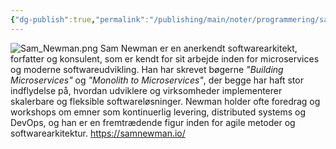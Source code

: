 ```yaml
---
{"dg-publish":true,"permalink":"/publishing/main/noter/programmering/sam-newman/","created":"2024-10-24T09:23:52.832+02:00"}
---
```



![Sam_Newman.png](/img/user/Resource/98_Images/Sam_Newman.png)
Sam Newman er en anerkendt softwarearkitekt, forfatter og konsulent, som er kendt for sit arbejde inden for microservices og moderne softwareudvikling. Han har skrevet bøgerne _"Building Microservices"_ og _"Monolith to Microservices"_, der begge har haft stor indflydelse på, hvordan udviklere og virksomheder implementerer skalerbare og fleksible softwareløsninger. Newman holder ofte foredrag og workshops om emner som kontinuerlig levering, distributed systems og DevOps, og han er en fremtrædende figur inden for agile metoder og softwarearkitektur.
https://samnewman.io/